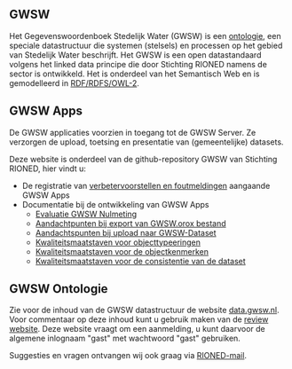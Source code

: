 ## GWSW ##
Het Gegevenswoordenboek Stedelijk Water (GWSW) is een [ontologie](https://nl.wikipedia.org/wiki/Ontologie_(informatica)), een speciale datastructuur die systemen (stelsels) en processen op het gebied van Stedelijk Water beschrijft. 
Het GWSW is een open datastandaard volgens het linked data principe die door Stichting RIONED namens de sector is ontwikkeld. 
Het is onderdeel van het Semantisch Web en is gemodelleerd in [RDF/RDFS/OWL-2](https://en.wikipedia.org/wiki/Resource_Description_Framework).

## GWSW Apps ##
De GWSW applicaties voorzien in toegang tot de GWSW Server. Ze verzorgen de upload, toetsing en presentatie van (gemeentelijke) datasets.

Deze website is onderdeel van de github-repository GWSW van Stichting RIONED, hier vindt u: 
- De registratie van [verbetervoorstellen en foutmeldingen](https://github.com/StichtingRIONED/GWSW/issues) aangaande GWSW Apps 
- Documentatie bij de ontwikkeling van GWSW Apps 
	- [Evaluatie GWSW Nulmeting](hst_1)
	- [Aandachtpunten bij export van GWSW.orox bestand](hst_2)
	- [Aandachtspunten bij upload naar GWSW-Dataset](hst_3)
	- [Kwaliteitsmaatstaven voor objecttypeeringen](tabellen_1.pdf)
	- [Kwaliteitsmaatstaven voor de objectkenmerken](tabellen_2.pdf)
	- [Kwaliteitsmaatstaven voor de consistentie van de dataset](tabellen_3.pdf)

## GWSW Ontologie ##
Zie voor de inhoud van de GWSW datastructuur de website [data.gwsw.nl](https://data.gwsw.nl). 
Voor commentaar op deze inhoud kunt u gebruik maken van de [review website](https://review.gwsw.nl/webprotege/). Deze website vraagt om een aanmelding, u kunt daarvoor de algemene inlognaam "gast" met wachtwoord "gast" gebruiken. 

Suggesties en vragen ontvangen wij ook graag via [RIONED-mail](mailto:gwsw@rioned.org).
